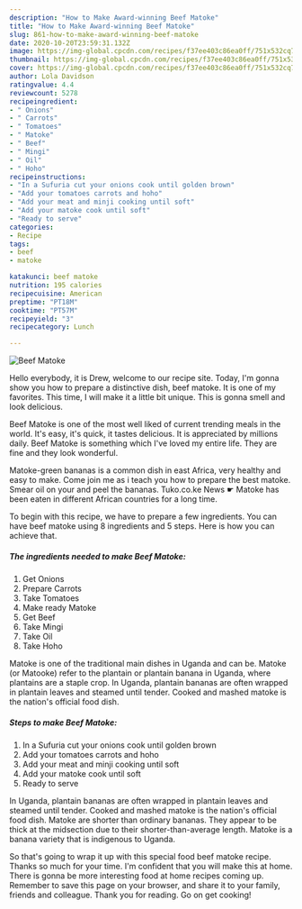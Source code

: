```yaml
---
description: "How to Make Award-winning Beef Matoke"
title: "How to Make Award-winning Beef Matoke"
slug: 861-how-to-make-award-winning-beef-matoke
date: 2020-10-20T23:59:31.132Z
image: https://img-global.cpcdn.com/recipes/f37ee403c86ea0ff/751x532cq70/beef-matoke-recipe-main-photo.jpg
thumbnail: https://img-global.cpcdn.com/recipes/f37ee403c86ea0ff/751x532cq70/beef-matoke-recipe-main-photo.jpg
cover: https://img-global.cpcdn.com/recipes/f37ee403c86ea0ff/751x532cq70/beef-matoke-recipe-main-photo.jpg
author: Lola Davidson
ratingvalue: 4.4
reviewcount: 5278
recipeingredient:
- " Onions"
- " Carrots"
- " Tomatoes"
- " Matoke"
- " Beef"
- " Mingi"
- " Oil"
- " Hoho"
recipeinstructions:
- "In a Sufuria cut your onions cook until golden brown"
- "Add your tomatoes carrots and hoho"
- "Add your meat and minji cooking until soft"
- "Add your matoke cook until soft"
- "Ready to serve"
categories:
- Recipe
tags:
- beef
- matoke

katakunci: beef matoke 
nutrition: 195 calories
recipecuisine: American
preptime: "PT18M"
cooktime: "PT57M"
recipeyield: "3"
recipecategory: Lunch

---
```



![Beef Matoke](https://img-global.cpcdn.com/recipes/f37ee403c86ea0ff/751x532cq70/beef-matoke-recipe-main-photo.jpg)

Hello everybody, it is Drew, welcome to our recipe site. Today, I'm gonna show you how to prepare a distinctive dish, beef matoke. It is one of my favorites. This time, I will make it a little bit unique. This is gonna smell and look delicious.

Beef Matoke is one of the most well liked of current trending meals in the world. It's easy, it's quick, it tastes delicious. It is appreciated by millions daily. Beef Matoke is something which I've loved my entire life. They are fine and they look wonderful.

Matoke-green bananas is a common dish in east Africa, very healthy and easy to make. Come join me as i teach you how to prepare the best matoke. Smear oil on your and peel the bananas. Tuko.co.ke News ☛ Matoke has been eaten in different African countries for a long time.


To begin with this recipe, we have to prepare a few ingredients. You can have beef matoke using 8 ingredients and 5 steps. Here is how you can achieve that.

<!--inarticleads1-->

##### The ingredients needed to make Beef Matoke:

1. Get  Onions
1. Prepare  Carrots
1. Take  Tomatoes
1. Make ready  Matoke
1. Get  Beef
1. Take  Mingi
1. Take  Oil
1. Take  Hoho


Matoke is one of the traditional main dishes in Uganda and can be. Matoke (or Matooke) refer to the plantain or plantain banana in Uganda, where plantains are a staple crop. In Uganda, plantain bananas are often wrapped in plantain leaves and steamed until tender. Cooked and mashed matoke is the nation&#39;s official food dish. 

<!--inarticleads2-->

##### Steps to make Beef Matoke:

1. In a Sufuria cut your onions cook until golden brown
1. Add your tomatoes carrots and hoho
1. Add your meat and minji cooking until soft
1. Add your matoke cook until soft
1. Ready to serve


In Uganda, plantain bananas are often wrapped in plantain leaves and steamed until tender. Cooked and mashed matoke is the nation&#39;s official food dish. Matoke are shorter than ordinary bananas. They appear to be thick at the midsection due to their shorter-than-average length. Matoke is a banana variety that is indigenous to Uganda. 

So that's going to wrap it up with this special food beef matoke recipe. Thanks so much for your time. I'm confident that you will make this at home. There is gonna be more interesting food at home recipes coming up. Remember to save this page on your browser, and share it to your family, friends and colleague. Thank you for reading. Go on get cooking!
